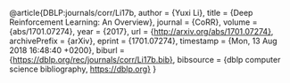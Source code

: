 @article{DBLP:journals/corr/Li17b,
  author    = {Yuxi Li},
  title     = {Deep Reinforcement Learning: An Overview},
  journal   = {CoRR},
  volume    = {abs/1701.07274},
  year      = {2017},
  url       = {http://arxiv.org/abs/1701.07274},
  archivePrefix = {arXiv},
  eprint    = {1701.07274},
  timestamp = {Mon, 13 Aug 2018 16:48:40 +0200},
  biburl    = {https://dblp.org/rec/journals/corr/Li17b.bib},
  bibsource = {dblp computer science bibliography, https://dblp.org}
}
